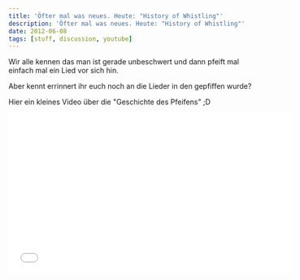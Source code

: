 ```yaml
---
title: 'Öfter mal was neues. Heute: "History of Whistling"'
description: 'Öfter mal was neues. Heute: "History of Whistling"'
date: 2012-06-08
tags: [stuff, discussion, youtube]
---
```


Wir alle kennen das man ist gerade unbeschwert und dann pfeift mal
einfach mal ein Lied vor sich hin.

Aber kennt errinnert ihr euch noch an die Lieder in den gepfiffen wurde?

Hier ein kleines Video über die "Geschichte des Pfeifens" ;D

<iframe width="560" height="315" src="//www.youtube.com/embed/BslzZEEwFa8" frameborder="0"> </iframe>
